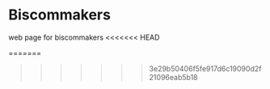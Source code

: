 # Biscommakers
web page for biscommakers
<<<<<<< HEAD

=======
>>>>>>> 3e29b50406f5fe917d6c19090d2f21096eab5b18
